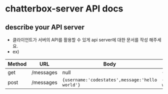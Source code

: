 # chatterbox-server API docs

## describe your API server

- 클라이언트가 서버의 API를 활용할 수 있게 api server에 대한 문서를 작성 해주세요.
- ex)

| Method | URL               | Body                                            | response                                             |
| ------ | ----------------- | ----------------------------------------------- | ---------------------------------------------------- |
| get    | /messages | null                                            | `{results:[]}`                                       |
| post   | /messages | `{username:'codestates',message:'hello world'}` | `{id:1,username:'codestates',message:'hello world'}` |
